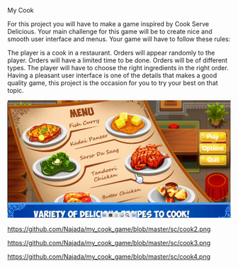 My Cook 

For this project you will have to make a game inspired by Cook Serve Delicious. Your main challenge for this game will be to create nice and smooth user interface and menus. Your game will have to follow these rules:

The player is a cook in a restaurant.
Orders will appear randomly to the player.
Orders will have a limited time to be done.
Orders will be of different types.
The player will have to choose the right ingredients in the right order.
Having a pleasant user interface is one of the details that makes a good quality game, this project is the occasion for you to try your best on that topic.

<img src="https://github.com/Najada/my_cook_game/blob/master/sc/cook1.png">

https://github.com/Najada/my_cook_game/blob/master/sc/cook2.png

https://github.com/Najada/my_cook_game/blob/master/sc/cook3.png

https://github.com/Najada/my_cook_game/blob/master/sc/cook4.png